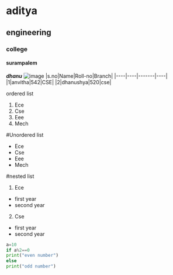 # aditya 
## engineering
### college
#### surampalem
***dhanu***
![image](https://user-images.githubusercontent.com/84453418/142972320-20215ea1-e90c-4cd1-bf3f-82dcf4e275ef.png)
|s.no|Name|Roll-no|Branch|
|----|----|-------|----|
|1|anvitha|542|CSE|
|2|dhanushya|520|cse|

ordered list
1. Ece
2. Cse
3. Eee
4. Mech

#Unordered list
- Ece
- Cse
- Eee
- Mech

#nested list
1. Ece
  - first year
  - second year
2. Cse
  - first year
  - second year

```python
a=10
if a%2==0
print("even number")
else
print("odd number")
```


<!---
- 👋 Hi, I’m @anvithanadimpalli
- 👀 I’m interested in ...
- 🌱 I’m currently learning ...
- 💞️ I’m looking to collaborate on ...
- 📫 How to reach me ...

anvithanadimpalli/anvithanadimpalli is a ✨ special ✨ repository because its `README.md` (this file) appears on your GitHub profile.
You can click the Preview link to take a look at your changes.
--->
